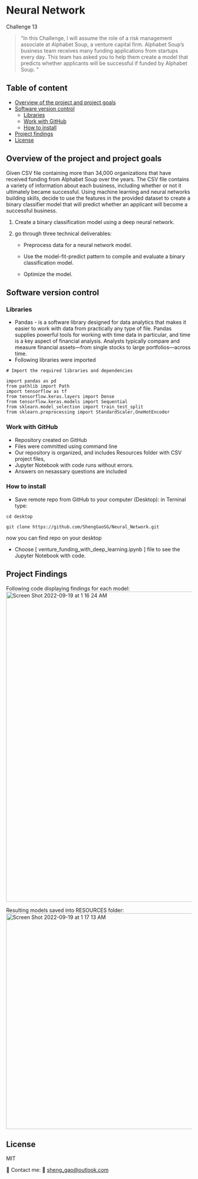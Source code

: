 
# Neural Network



Challenge 13

> "In this Challenge, I will assume the role of a risk management associate at Alphabet Soup, a venture capital firm. Alphabet Soup’s business team receives many funding applications from startups every day. This team has asked you to help them create a model that predicts whether applicants will be successful if funded by Alphabet Soup.
"


## Table of content
- [Overview of the project and project goals](https://github.com/ShengGaoSG/Neural_Network#overview-of-the-project-and-project-goals) 
- [Software version control](https://github.com/ShengGaoSG/Neural_Network#software-version-control)
    - [Libraries](https://github.com/ShengGaoSG/Neural_Network#libraries)
    - [Work with GitHub](https://github.com/ShengGaoSG/Neural_Network#work-with-github)
    - [How to install](https://github.com/ShengGaoSG/Neural_Network#how-to-install)
- [Project findings](https://github.com/ShengGaoSG/Neural_Network#project-findings)
- [License](https://github.com/ShengGaoSG/Neural_Network#license)




## Overview of the project and project goals

Given CSV file containing more than 34,000 organizations that have received funding from Alphabet Soup over the years. The CSV file contains a variety of information about each business, including whether or not it ultimately became successful. 
Using machine learning and neural networks building skills, decide to use the features in the provided dataset to create a binary classifier model that will predict whether an applicant will become a successful business.


1. Create a binary classification model using a deep neural network.

2. go through three technical deliverables: 

    - Preprocess data for a neural network model.

    - Use the model-fit-predict pattern to compile and evaluate a binary classification model.

    - Optimize the model.




## Software version control


### Libraries 
*  Pandas - is a software library designed for data analytics that makes it easier to work with data from practically any type of file. Pandas supplies powerful tools for working with time data in particular, and time is a key aspect of financial analysis. Analysts typically compare and measure financial assets—from single stocks to large portfolios—across time.
* Following libraries were imported

```
# Import the required libraries and dependencies

import pandas as pd
from pathlib import Path
import tensorflow as tf
from tensorflow.keras.layers import Dense
from tensorflow.keras.models import Sequential
from sklearn.model_selection import train_test_split
from sklearn.preprocessing import StandardScaler,OneHotEncoder

```


 
### Work with GitHub
* Repository created on GitHub
* Files were  committed using command line
* Our repository is organized, and includes Resources folder with CSV  project files, 
* Jupyter Notebook with code runs without errors.
* Answers on nesassary questions are included

### How to install

* Save remote repo from GitHub to your computer (Desktop): in Terninal type:

```
cd desktop

git clone https://github.com/ShengGaoSG/Neural_Network.git
```

now you can find repo on your desktop


* Choose [ venture_funding_with_deep_learning.ipynb ] file to see the Jupyter Notebook with code.


## Project Findings
Following code displaying findings for each model:
<img width="840" alt="Screen Shot 2022-09-19 at 1 16 24 AM" src="https://user-images.githubusercontent.com/107383254/190953669-a6caf667-cd18-4547-aa63-baaca9384907.png">



Resulting models saved into RESOURCES folder:
<img width="584" alt="Screen Shot 2022-09-19 at 1 17 13 AM" src="https://user-images.githubusercontent.com/107383254/190953707-ba594717-258a-4a18-b294-ce3e3a1e8eb7.png">

## License

MIT


📔 Contact me: 
📩 sheng_gao@outlook.com
